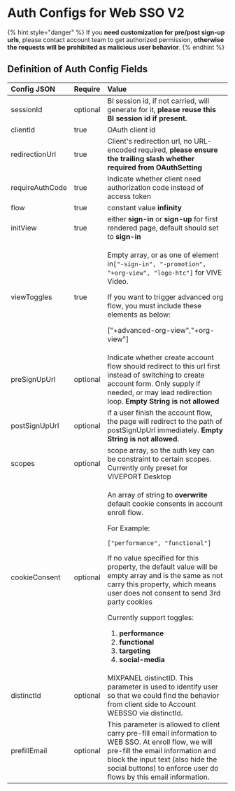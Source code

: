 # Auth Configs for Web SSO V2

{% hint style="danger" %}
If you **need customization for pre/post sign-up urls**, please contact account team to get authorized permission, **otherwise the requests will be prohibited as malicious user behavior**.
{% endhint %}

## Definition of Auth Config Fields

<table>
  <thead>
    <tr>
      <th style="text-align:left">Config JSON</th>
      <th style="text-align:left">Require</th>
      <th style="text-align:left">Value</th>
    </tr>
  </thead>
  <tbody>
    <tr>
      <td style="text-align:left">sessionId</td>
      <td style="text-align:left">optional</td>
      <td style="text-align:left">BI session id, if not carried, will generate for it, <b>please reuse this BI session id if present.</b>
      </td>
    </tr>
    <tr>
      <td style="text-align:left">clientId</td>
      <td style="text-align:left">true</td>
      <td style="text-align:left">OAuth client id</td>
    </tr>
    <tr>
      <td style="text-align:left">redirectionUrl</td>
      <td style="text-align:left">true</td>
      <td style="text-align:left">Client&apos;s redirection url, no URL-encoded required, <b>please ensure the trailing slash whether required from OAuthSetting</b>
      </td>
    </tr>
    <tr>
      <td style="text-align:left">requireAuthCode</td>
      <td style="text-align:left">true</td>
      <td style="text-align:left">Indicate whether client need authorization code instead of access token</td>
    </tr>
    <tr>
      <td style="text-align:left">flow</td>
      <td style="text-align:left">true</td>
      <td style="text-align:left">constant value <b>infinity</b>
      </td>
    </tr>
    <tr>
      <td style="text-align:left">initView</td>
      <td style="text-align:left">true</td>
      <td style="text-align:left">either <b>sign-in</b> or <b>sign-up</b> for first rendered page, default should
        set to <b>sign-in</b>
      </td>
    </tr>
    <tr>
      <td style="text-align:left">viewToggles</td>
      <td style="text-align:left">true</td>
      <td style="text-align:left">
        <p>Empty array, or as one of element in<code>[&quot;-sign-in&quot;, &quot;-promotion&quot;, &quot;+org-view&quot;, &quot;logo-htc&quot;]</code> for
          VIVE Video.</p>
        <p>If you want to trigger advanced org flow, you must include these elements
          as below:</p>
        <p>[&quot;+advanced-org-view&quot;,&quot;+org-view&quot;]</p>
      </td>
    </tr>
    <tr>
      <td style="text-align:left">preSignUpUrl</td>
      <td style="text-align:left">optional</td>
      <td style="text-align:left">Indicate whether create account flow should redirect to this url first
        instead of switching to create account form. Only supply if needed, or
        may lead redirection loop. <b>Empty String is not allowed</b>
      </td>
    </tr>
    <tr>
      <td style="text-align:left">postSignUpUrl</td>
      <td style="text-align:left">optional</td>
      <td style="text-align:left">if a user finish the account flow, the page will redirect to the path
        of postSignUpUrl immediately. <b>Empty String is not allowed.</b>
      </td>
    </tr>
    <tr>
      <td style="text-align:left">scopes</td>
      <td style="text-align:left">optional</td>
      <td style="text-align:left">scope array, so the auth key can be constraint to certain scopes. Currently
        only preset for VIVEPORT Desktop</td>
    </tr>
    <tr>
      <td style="text-align:left">cookieConsent</td>
      <td style="text-align:left">optional</td>
      <td style="text-align:left">
        <p>An array of string to <b>overwrite </b>default cookie consents in account
          enroll flow.</p>
        <p></p>
        <p>For Example:
          <br />
        </p>
        <p><code>[&quot;performance&quot;, &quot;functional&quot;]</code>
        </p>
        <p></p>
        <p>If no value specified for this property, the default value will be empty
          array and is the same as not carry this property, which means user does
          not consent to send 3rd party cookies</p>
        <p></p>
        <p>Currently support toggles:
          <br />
        </p>
        <ol>
          <li><b>performance</b>
          </li>
          <li><b>functional</b>
          </li>
          <li><b>targeting</b>
          </li>
          <li><b>social-media</b>
          </li>
        </ol>
      </td>
    </tr>
    <tr>
      <td style="text-align:left">distinctId</td>
      <td style="text-align:left">optional</td>
      <td style="text-align:left">MIXPANEL distinctID. This parameter is used to identify user so that we
        could find the behavior from client side to Account WEBSSO via distinctId.</td>
    </tr>
    <tr>
      <td style="text-align:left">prefillEmail</td>
      <td style="text-align:left">optional</td>
      <td style="text-align:left">This parameter is allowed to client carry pre-fill email information to
        WEB SSO. At enroll flow, we will pre-fill the email information and block
        the input text (also hide the social buttons) to enforce user do flows
        by this email information.</td>
    </tr>
  </tbody>
</table>